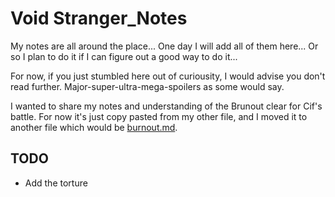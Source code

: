 # Void Stranger_Notes

My notes are all around the place... One day I will add all of them here... Or so I plan to do it if I can figure out a good way to do it...

For now, if you just stumbled here out of curiousity, I would advise you don't read further. Major-super-ultra-mega-spoilers as some would say.

I wanted to share my notes and understanding of the Brunout clear for Cif's battle. For now it's just copy pasted from my other file, and I moved it to another file which would be [burnout.md](./burnout.md).

## TODO

- Add the torture
